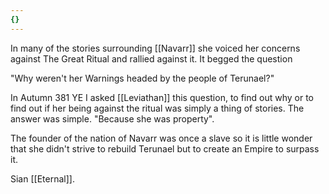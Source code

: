 ```yaml
---
{}
---
```


In many of the stories surrounding [[Navarr]] she voiced her concerns against The Great Ritual and rallied against it. It begged the question

"Why weren't her Warnings headed by the people of Terunael?"

In Autumn 381 YE I asked [[Leviathan]] this question, to find out why or to find out if her being against the ritual was simply a thing of stories. The answer was simple. "Because she was property".

The founder of the nation of Navarr was once a slave so it is little wonder that she didn't strive to rebuild Terunael but to create an Empire to surpass it.

Sian [[Eternal]].